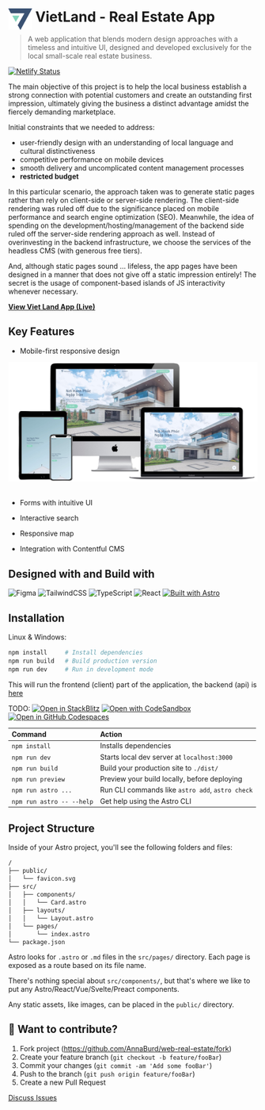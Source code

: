 # <img src="public/favicon.svg" width="48" style="margin-bottom:-16px"> VietLand - Real Estate App

> A web application that blends modern design approaches with a timeless and intuitive UI, designed and developed exclusively for the local small-scale real estate business.

[![Netlify Status](https://api.netlify.com/api/v1/badges/2bd48f01-8fed-412f-b2af-bf1b88eb54ab/deploy-status)](https://app.netlify.com/sites/rainbow-selkie-885930/deploys)

The main objective of this project is to help the local business establish a strong connection with potential customers and create an outstanding first impression, ultimately giving the business a distinct advantage amidst the fiercely demanding marketplace.

Initial constraints that we needed to address:

- user-friendly design with an understanding of local language and cultural distinctiveness
- competitive performance on mobile devices
- smooth delivery and uncomplicated content management processes
- **restricted budget**

In this particular scenario, the approach taken was to generate static pages rather than rely on client-side or server-side rendering. The client-side rendering was ruled off due to the significance placed on mobile performance and search engine optimization (SEO). Meanwhile, the idea of spending on the development/hosting/management of the backend side ruled off the server-side rendering approach as well. Instead of overinvesting in the backend infrastructure, we choose the services of the headless CMS (with generous free tiers).

And, although static pages sound … lifeless, the app pages have been designed in a manner that does not give off a static impression entirely! The secret is the usage of component-based islands of JS interactivity whenever necessary.

[**View Viet Land App (Live)**](https://deft-entremet-3bc804.netlify.app/ "Viet Land App")

## Key Features

- Mobile-first responsive design

![](preview/mockup.jpg)
&nbsp;

- Forms with intuitive UI

- Interactive search

- Responsive map

- Integration with Contentful CMS

## Designed with and Build with

![Figma](https://img.shields.io/badge/figma-%23F24E1E.svg?style=for-the-badge&logo=figma&logoColor=white)
![TailwindCSS](https://img.shields.io/badge/tailwindcss-%2338B2AC.svg?style=for-the-badge&logo=tailwind-css&logoColor=white)
![TypeScript](https://img.shields.io/badge/typescript-%23007ACC.svg?style=for-the-badge&logo=typescript&logoColor=white)
![React](https://img.shields.io/badge/react-%2320232a.svg?style=for-the-badge&logo=react&logoColor=%2361DAFB)
<a href="https://astro.build"><img src="https://astro.badg.es/v2/built-with-astro/small.svg" alt="Built with Astro" width="170" height="28"></a>

## Installation

Linux & Windows:

```bash
npm install     # Install dependencies
npm run build   # Build production version
npm run dev     # Run in development mode
```

This will run the frontend (client) part of the application, the backend (api) is [here](https://github.com/AnnaBurd/translator-app-ts-api)

TODO:
[![Open in StackBlitz](https://developer.stackblitz.com/img/open_in_stackblitz.svg)](https://stackblitz.com/github/withastro/astro/tree/latest/examples/basics)
[![Open with CodeSandbox](https://assets.codesandbox.io/github/button-edit-lime.svg)](https://codesandbox.io/p/sandbox/github/withastro/astro/tree/latest/examples/basics)
[![Open in GitHub Codespaces](https://github.com/codespaces/badge.svg)](https://codespaces.new/withastro/astro?devcontainer_path=.devcontainer/basics/devcontainer.json)

| Command                   | Action                                           |
| :------------------------ | :----------------------------------------------- |
| `npm install`             | Installs dependencies                            |
| `npm run dev`             | Starts local dev server at `localhost:3000`      |
| `npm run build`           | Build your production site to `./dist/`          |
| `npm run preview`         | Preview your build locally, before deploying     |
| `npm run astro ...`       | Run CLI commands like `astro add`, `astro check` |
| `npm run astro -- --help` | Get help using the Astro CLI                     |

## Project Structure

Inside of your Astro project, you'll see the following folders and files:

```
/
├── public/
│   └── favicon.svg
├── src/
│   ├── components/
│   │   └── Card.astro
│   ├── layouts/
│   │   └── Layout.astro
│   └── pages/
│       └── index.astro
└── package.json
```

Astro looks for `.astro` or `.md` files in the `src/pages/` directory. Each page is exposed as a route based on its file name.

There's nothing special about `src/components/`, but that's where we like to put any Astro/React/Vue/Svelte/Preact components.

Any static assets, like images, can be placed in the `public/` directory.

## 👀 Want to contribute?

1. Fork project (<https://github.com/AnnaBurd/web-real-estate/fork>)
2. Create your feature branch (`git checkout -b feature/fooBar`)
3. Commit your changes (`git commit -am 'Add some fooBar'`)
4. Push to the branch (`git push origin feature/fooBar`)
5. Create a new Pull Request

[Discuss Issues](https://www.linkedin.com/in/anna-burdanova-b91453218/)
